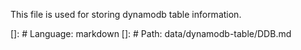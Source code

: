 This file is used for storing dynamodb table information.

[]: # Language: markdown
[]: # Path: data/dynamodb-table/DDB.md
